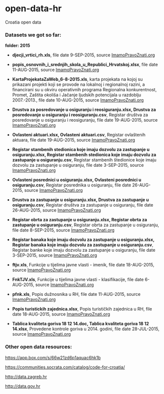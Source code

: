 open-data-hr
============

Croatia open data

### Datasets we got so far:

**folder: 2015**

- **djecji_vrtici_rh.xls**, file date 9-SEP-2015, source [ImamoPravoZnati.org](http://imamopravoznati.org/request/otvaranje_baze_podataka_popis_vr#incoming-880)

- **popis_osnovnih_i_srednjih_skola_u_Republici_Hrvatskoj.xlsx**, file date 11-AUG-2015, source [ImamoPravoZnati.org](http://imamopravoznati.org/request/otvaranje_baze_podataka_popis_sk#incoming-770)

- **KartaProjekataZaWeb_6-8-2015.xls**, karta projekata na kojoj su prikazani projekti koji se provode na lokalnoj i regionalnoj razini, a financirani su u okviru operativnih programa Regionalna konkurentnost, Promet, Zaštita okoliša i Jačanje ljudskih potencijala u razdoblju 2007.-2013., file date 10-AUG-2015, source [ImamoPravoZnati.org](http://imamopravoznati.org/request/otvaranje_baze_podataka_karta_pr#incoming-769)

- **Drustva za posredovanje u osiguranju i reosiguranju.xlsx, Drustva za posredovanje u osiguranju i reosiguranju.csv**, Registar društva za posredovanje u osiguranju i reosiguranju, file date 19-AUG-2015, source [ImamoPravoZnati.org](http://imamopravoznati.org/request/otvaranje_baze_podataka_registar_7#incoming-804)

- **Ovlasteni aktuari.xlsx, Ovlasteni aktuari.csv**, Registar ovlaštenih aktuara, file date 19-AUG-2015, source [ImamoPravoZnati.org](http://imamopravoznati.org/request/registar_ovlastenih_aktuara_otva#incoming-801)

- **Registar stambenih stedionica koje imaju dozvolu za zastupanje u osiguranju.xlsx, Registar stambenih stedionica koje imaju dozvolu za zastupanje u osiguranju.csv**, Registar stambenih štedionice koje imaju dozvolu za zastupanje u osiguranju, file date 3-SEP-2015, source [ImamoPravoZnati.org](http://imamopravoznati.org/request/registar_stambene_stedionice_koj#incoming-855)

- **Ovlasteni posrednici u osiguranju.xlsx, Ovlasteni posrednici u osiguranju.csv**, Registar posrednika u osiguranju, file date 26-AUG-2015, source [ImamoPravoZnati.org](http://imamopravoznati.org/request/registar_posrednika_u_osiguranju#incoming-826)

- **Drustva za zastupanje u osiguranju.xlsx, Drustva za zastupanje u osiguranju.csv**, Registar društva za zastupanje u osiguranju, file date 26-AUG-2015, source [ImamoPravoZnati.org](http://imamopravoznati.org/request/registar_drustva_za_zastupanje_u#incoming-827)

- **Registar obrta za zastupanje u osiguranju.xlsx, Registar obrta za zastupanje u osiguranju.csv**, Registar obrta za zastupanje u osiguranju, file date 8-SEP-2015, source [ImamoPravoZnati.org](http://imamopravoznati.org/request/registar_obrta_za_zastupanje_u_o#incoming-870)

- **Registar banaka koje imaju dozvolu za zastupanje u osiguranju.xlsx, Registar banaka koje imaju dozvolu za zastupanje u osiguranju.csv**, Registar banke koje imaju dozvolu za zastupanje u osiguranju, file date 3-SEP-2015, source [ImamoPravoZnati.org](http://imamopravoznati.org/request/registar_banke_koje_imaju_dozvol#incoming-852)

- **ftjv.xls**, Funkcije u tijelima javne vlasti - imenik, file date 18-AUG-2015, source [ImamoPravoZnati.org](http://imamopravoznati.org/request/funkcije_u_tijelima_javne_vlasti_2#incoming-796)

- **FnkTJV.xls**, Funkcije u tijelima javne vlasti - klasifikacije, file date 6-AUG-2015, source [ImamoPravoZnati.org](http://imamopravoznati.org/request/funkcije_u_tijelima_javne_vlasti#incoming-756)

- **pfnk.xls**, Popis dužnosnika u RH, file date 11-AUG-2015, source [ImamoPravoZnati.org](http://imamopravoznati.org/request/popis_duznosnika_u_rh#incoming-771)

- **Popis turistickih zajednica.xlsx**, Popis turističkih zajednica u RH, file date 18-AUG-2015, source [ImamoPravoZnati.org](http://imamopravoznati.org/request/popis_duznosnika_u_rh#incoming-771)

- **Tablica kvaliteta goriva 18 12 14.doc, Tablica kvaliteta goriva 18 12 14.xlsx**, Provedene kontrole goriva u 2014. godini, file date 28-JUL-2015, source [ImamoPravoZnati.org](http://imamopravoznati.org/request/provedene_kontrole_goriva_u_2014#incoming-706)

### Other open data resources:

https://app.box.com/s/66w21zd6p1aquac6hk1b

https://communities.socrata.com/catalog/code-for-croatia/

http://data.zagreb.hr

http://data.gov.hr
